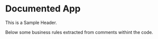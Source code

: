 # Documented App

This is a Sample Header.

Below some business rules extracted from comments withint the code.


